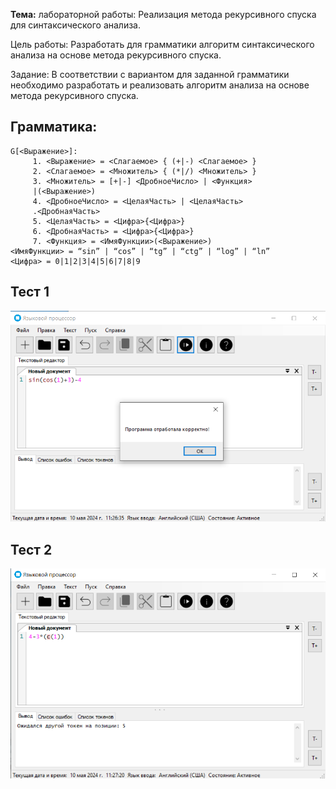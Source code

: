 **Тема:** лабораторной работы: Реализация метода рекурсивного спуска для синтаксического анализа.

Цель работы: Разработать для грамматики алгоритм синтаксического анализа на основе метода рекурсивного спуска.

Задание: В соответствии с вариантом для заданной грамматики необходимо разработать и реализовать алгоритм анализа на основе метода рекурсивного спуска.

## Грамматика:
```
G[<Выражение>]:
     1. <Выражение> = <Слагаемое> { (+|-) <Слагаемое> }
     2. <Слагаемое> = <Множитель> { (*|/) <Множитель> }
     3. <Множитель> = [+|-] <ДробноеЧисло> | <Функция>
     |(<Выражение>)
     4. <ДробноеЧисло> = <ЦелаяЧасть> | <ЦелаяЧасть>
     .<ДробнаяЧасть>
     5. <ЦелаяЧасть> = <Цифра>{<Цифра>}
     6. <ДробнаяЧасть> = <Цифра>{<Цифра>}
     7. <Функция> = <ИмяФункции>(<Выражение>)
<ИмяФункции> = “sin” | “cos” | “tg” | “ctg” | “log” | “ln”
<Цифра> = 0|1|2|3|4|5|6|7|8|9
```

## Тест 1
![изображение](/docs/access.png)

## Тест 2
![изображение](/docs/wrong.png)
